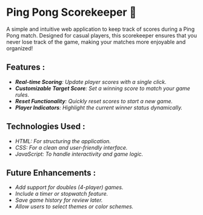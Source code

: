 # Ping Pong Scorekeeper 🏓
A simple and intuitive web application to keep track of scores during a Ping Pong match. Designed for casual players, this scorekeeper ensures that you never lose track of the game, making your matches more enjoyable and organized!

## Features :

- ***Real-time Scoring**: Update player scores with a single click.*
- ***Customizable Target Score**: Set a winning score to match your game rules.*
- ***Reset Functionality**: Quickly reset scores to start a new game.*
- ***Player Indicators**: Highlight the current winner status dynamically.*

## Technologies Used :
- *HTML: For structuring the application.*
- *CSS: For a clean and user-friendly interface.*
- *JavaScript: To handle interactivity and game logic.*

## Future Enhancements :
- *Add support for doubles (4-player) games.*
- *Include a timer or stopwatch feature.*
- *Save game history for review later.*
- *Allow users to select themes or color schemes.*
